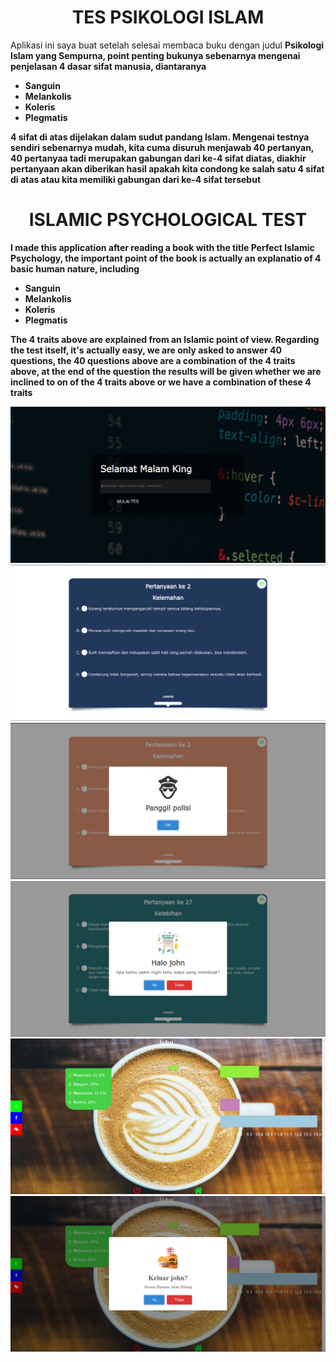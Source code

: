 <h1 align="center">TES PSIKOLOGI ISLAM</h1>
<p>Aplikasi ini saya buat setelah selesai membaca buku dengan judul <b>Psikologi Islam yang Sempurna<b>, point penting bukunya sebenarnya mengenai penjelasan 4 dasar sifat manusia, diantaranya</p>

* Sanguin
* Melankolis
* Koleris
* Plegmatis

<p>4 sifat di atas dijelakan dalam sudut pandang Islam. Mengenai testnya sendiri sebenarnya mudah, kita cuma disuruh menjawab 40 pertanyan, 40 pertanyaa tadi merupakan gabungan dari ke-4 sifat diatas, diakhir pertanyaan akan diberikan hasil apakah kita condong ke salah satu 4 sifat di atas atau kita memiliki gabungan dari ke-4 sifat tersebut</p>

<h1 align="center">ISLAMIC PSYCHOLOGICAL TEST</h1>
<p>I made this application after reading a book with the title <b>Perfect Islamic Psychology</b>, the important point of the book is actually an explanatio of 4 basic human nature, including<p>

* Sanguin
* Melankolis
* Koleris
* Plegmatis

The 4 traits above are explained from an Islamic point of view. Regarding the test itself, it's actually easy, we are only asked to answer 40 questions, the 40 questions above are a combination of the 4 traits above, at the end of the question the results will be given whether we are inclined to on of the 4 traits above or we have a combination of these 4 traits

![1](https://github.com/FarikunAziz/psikologi_islam/blob/main/pics/gitPics/Screenshot%20from%202021-10-08%2022-43-15.png)
![2](https://github.com/FarikunAziz/psikologi_islam/blob/main/pics/gitPics/Screenshot%20from%202021-10-09%2021-39-34.png)
![3](https://github.com/FarikunAziz/psikologi_islam/blob/main/pics/gitPics/Screenshot%20from%202021-10-09%2021-40-10.png)
![4](https://github.com/FarikunAziz/psikologi_islam/blob/main/pics/gitPics/Screenshot%20from%202021-10-09%2021-41-44.png)
![5](https://github.com/FarikunAziz/psikologi_islam/blob/main/pics/gitPics/Screenshot%20from%202021-10-09%2021-42-39.png)
![6](https://github.com/FarikunAziz/psikologi_islam/blob/main/pics/gitPics/Screenshot%20from%202021-10-09%2021-43-18.png)
